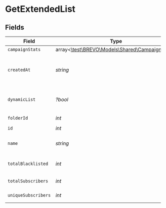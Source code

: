 # GetExtendedList


## Fields

| Field                                                                                  | Type                                                                                   | Required                                                                               | Description                                                                            | Example                                                                                |
| -------------------------------------------------------------------------------------- | -------------------------------------------------------------------------------------- | -------------------------------------------------------------------------------------- | -------------------------------------------------------------------------------------- | -------------------------------------------------------------------------------------- |
| `campaignStats`                                                                        | array<[\test\BREVO\Models\Shared\CampaignStats](../../Models/Shared/CampaignStats.md)> | :heavy_minus_sign:                                                                     | N/A                                                                                    |                                                                                        |
| `createdAt`                                                                            | *string*                                                                               | :heavy_check_mark:                                                                     | Creation UTC date-time of the list (YYYY-MM-DDTHH:mm:ss.SSSZ)                          | 2017-03-13 17:05:09 +0000 UTC                                                          |
| `dynamicList`                                                                          | *?bool*                                                                                | :heavy_minus_sign:                                                                     | Status telling if the list is dynamic or not (true=dynamic, false=not dynamic)         | false                                                                                  |
| `folderId`                                                                             | *int*                                                                                  | :heavy_check_mark:                                                                     | ID of the folder                                                                       | 2                                                                                      |
| `id`                                                                                   | *int*                                                                                  | :heavy_check_mark:                                                                     | ID of the list                                                                         | 23                                                                                     |
| `name`                                                                                 | *string*                                                                               | :heavy_check_mark:                                                                     | Name of the list                                                                       | Magento Customers - EN                                                                 |
| `totalBlacklisted`                                                                     | *int*                                                                                  | :heavy_check_mark:                                                                     | Number of blacklisted contacts in the list                                             | 13                                                                                     |
| `totalSubscribers`                                                                     | *int*                                                                                  | :heavy_check_mark:                                                                     | Number of contacts in the list                                                         | 1776                                                                                   |
| `uniqueSubscribers`                                                                    | *int*                                                                                  | :heavy_check_mark:                                                                     | Number of unique contacts in the list                                                  | 1789                                                                                   |